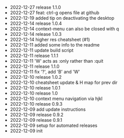 - 2022-12-27	release 1.1.0
- 2022-12-27	feat: ctrl-g opens file at github
- 2022-12-19	added tip on deactivating the desktop
- 2022-12-14	release 1.0.4
- 2022-12-14	context-menu can also be closed with q
- 2022-12-14	release 1.0.3
- 2022-12-14	higher res cheatsheet (#1)
- 2022-12-11	added some info to the readme
- 2022-12-11	update build script
- 2022-12-11	release 1.1.1
- 2022-12-11	'W' acts as :only rather than :quit
- 2022-12-11	release 1.1.0
- 2022-12-11	fix '?', add 'B' and 'W'
- 2022-12-10	release 1.0.2
- 2022-12-10	cheatsheet update & H map for prev dir
- 2022-12-10	release 1.0.1
- 2022-12-10	release 1.0
- 2022-12-10	context menu navigation via hjkl
- 2022-12-10	release 0.9.3
- 2022-12-09	add update instructions
- 2022-12-09	release 0.9.2
- 2022-12-09	release 0.9.1
- 2022-12-09	setup for automated releases
- 2022-12-09	init
